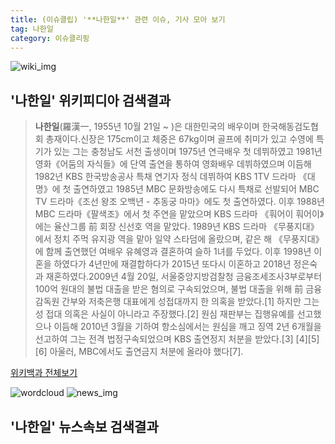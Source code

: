 ```yaml
---
title: (이슈클립) '**나한일**' 관련 이슈, 기사 모아 보기
tag: 나한일
category: 이슈클리핑
---
```

![wiki_img](https://user-images.githubusercontent.com/42597476/44503234-41136a80-a6d0-11e8-9071-6fc6418eafe4.png)
## **'**나한일**'** 위키피디아 검색결과
>**나한일**(羅漢一, 1955년 10월 21일 ~ )은 대한민국의 배우이며 한국해동검도협회 총재이다.신장은 175cm이고 체중은 67kg이며 골프에 취미가 있고 수영에 특기가 있는 그는 충청남도 서천 출생이며 1975년 연극배우 첫 데뷔하였고 1981년 영화《어둠의 자식들》에 단역 출연을 통하여 영화배우 데뷔하였으며 이듬해 1982년 KBS 한국방송공사 특채 연기자 정식 데뷔하여 KBS 1TV 드라마 《대명》에 첫 출연하였고 1985년 MBC 문화방송에도 다시 특채로 선발되어 MBC TV 드라마《조선 왕조 오백년 - 추동궁 마마》에도 첫 출연하였다. 이후 1988년 MBC 드라마《팔색조》에서 첫 주연을 맡았으며 KBS 드라마 《훠어이 훠어이》에는 율산그룹 前 회장 신선호 역을 맡았다. 1989년 KBS 드라마 《무풍지대》에서 정치 주먹 유지광 역을 맡아 일약 스타덤에 올랐으며, 같은 해 《무풍지대》에 함께 출연했던 여배우 유혜영과 결혼하여 슬하 1녀를 두었다. 이후 1998년 이혼을 하였다가 4년만에 재결합하다가 2015년 또다시 이혼하고 2018년 정은숙과 재혼하였다.2009년 4월 20일, 서울중앙지방검찰청 금융조세조사3부로부터 100억 원대의 불법 대출을 받은 혐의로 구속되었으며, 불법 대출을 위해 前 금융감독원 간부와 저축은행 대표에게 성접대까지 한 의혹을 받았다.[1] 하지만 그는 성 접대 의혹은 사실이 아니라고 주장했다.[2] 원심 재판부는 집행유예를 선고했으나 이듬해 2010년 3월을 기하여 항소심에서는 원심을 깨고 징역 2년 6개월을 선고하여 그는 전격 법정구속되었으며 KBS 출연정지 처분을 받았다.[3] [4][5] [6] 아울러, MBC에서도 출연금지 처분에 올라야 했다[7].

<a href="https://ko.wikipedia.org/wiki/나한일" target="_blank">위키백과 전체보기</a>

![wordcloud](https://s3.ap-northeast-2.amazonaws.com/lyrics101-wordcloud/2018-09-21-1537486996.png)
![news_img](https://user-images.githubusercontent.com/42597476/44507050-1206f400-a6e4-11e8-8d98-7ffbfebb353f.png)
## **'**나한일**'** 뉴스속보 검색결과

